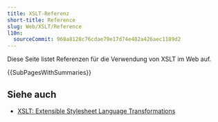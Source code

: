 ```yaml
---
title: XSLT-Referenz
short-title: Reference
slug: Web/XSLT/Reference
l10n:
  sourceCommit: 968a8128c76cdae79e17d74e482a426aec1189d2
---
```


Diese Seite listet Referenzen für die Verwendung von XSLT im Web auf.

{{SubPagesWithSummaries}}

## Siehe auch

- [XSLT: Extensible Stylesheet Language Transformations](/de/docs/Web/XSLT)
